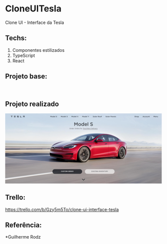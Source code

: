 # CloneUITesla
Clone UI - Interface da Tesla

## Techs:
1. Componentes estilizados
2. TypeScript
3. React

## Projeto base:
<img scr=tesla.1.png>


## Projeto realizado 
<img src=tesla.2.png>

## Trello:
https://trello.com/b/Gzy5m5To/clone-ui-interface-tesla


## Referência:
*Guilherme Rodz
